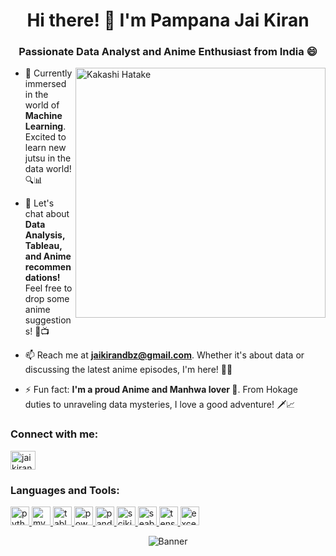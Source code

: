 <h1 align="center">Hi there! 👋 I'm Pampana Jai Kiran</h1>
<h3 align="center">Passionate Data Analyst and Anime Enthusiast from India 😄</h3>
<img align="right" alt="Kakashi Hatake" width="400" src="https://th.bing.com/th/id/OIP.puWhUdwFqhlKZYzUWtHBGgHaK9?rs=1&pid=ImgDetMain">

- 🌱 Currently immersed in the world of **Machine Learning**. Excited to learn new jutsu in the data world! 🔍📊
  
- 💬 Let's chat about **Data Analysis, Tableau, and Anime recommendations!** Feel free to drop some anime suggestions! 🎉📺

- 📫 Reach me at **jaikirandbz@gmail.com**. Whether it's about data or discussing the latest anime episodes, I'm here! 📧😉

- ⚡ Fun fact: **I'm a proud Anime and Manhwa lover 🤩**. From Hokage duties to unraveling data mysteries, I love a good adventure! 🗡️📈

<h3 align="left">Connect with me:</h3>
<p align="left">
  <a href="https://linkedin.com/in/jaikirandbz" target="_blank">
    <img align="center" src="https://upload.wikimedia.org/wikipedia/commons/c/ca/LinkedIn_logo_initials.png" alt="jaikirandbz LinkedIn" height="30" width="40" />
  </a>
</p>

### Languages and Tools:

<p align="left">
  <a href="https://www.python.org" target="_blank" rel="noreferrer">
    <img src="https://pluspng.com/img-png/python-logo-png-open-2000.png" alt="python" height="30" width="30"/>
  </a>
  <a href="https://www.mysql.com/" target="_blank" rel="noreferrer">
    <img src="https://th.bing.com/th/id/R.ebf90fd1be02bf7c8c6ef1b73dd5c000?rik=ZfVX38P9ilZNlA&riu=http%3a%2f%2fwww.logotypes101.com%2flogos%2f768%2f257CBC3E180789EEB3B468BEC3215483%2fMySQL.png&ehk=heYg4gWopeo6Rgqvn9036b0EUAfJdQZSCYkvdGmdNjM%3d&risl=&pid=ImgRaw&r=0" alt="mysql" height="30" width="30"/>
  </a>
 <a href="https://www.tableau.com/" target="_blank" rel="noreferrer">
    <img src="https://th.bing.com/th/id/OIP.w-qTcyA4TSToAE1FZlj5nwHaEK?rs=1&pid=ImgDetMain" alt="tableau" height="30" width="30"/>
  </a>
  <a href="https://powerbi.microsoft.com/" target="_blank" rel="noreferrer">
    <img src="https://1000logos.net/wp-content/uploads/2022/08/Microsoft-Power-BI-Logo.jpg" alt="powerbi" height="30" width="30"/>
  </a>
  <a href="https://pandas.pydata.org/" target="_blank" rel="noreferrer">
    <img src="https://www.kindpng.com/picc/m/159-1595924_python-logo-clipart-easy-pandas-python-logo-hd.png" alt="pandas" height="30" width="30"/>
  </a>
  <a href="https://scikit-learn.org/" target="_blank" rel="noreferrer">
    <img src="https://th.bing.com/th/id/OIP.EL53grMWpvtHsCJaemBt_QAAAA?rs=1&pid=ImgDetMain" alt="scikit_learn" height="30" width="30"/>
  </a>
  <a href="https://seaborn.pydata.org/" target="_blank" rel="noreferrer">
    <img src="https://th.bing.com/th/id/OIP.k9s_go_-RVs_1ms2W52K5gAAAA?w=285&h=258&rs=1&pid=ImgDetMain" alt="seaborn" height="30" width="30"/>
  </a>
  <a href="https://www.tensorflow.org" target="_blank" rel="noreferrer">
    <img src="https://th.bing.com/th/id/OIP.7FGfxfnvLhCv4zAPYTn90wHaFS?rs=1&pid=ImgDetMain" alt="tensorflow" height="30" width="30"/>
  </a>
  <a>
    <a href="https://www.microsoft.com/en-in/microsoft-365/excel" target="_blank" rel="noreferrer">
    <img src="https://th.bing.com/th/id/OIP.ibQPA-rdk8i4DrME_fOp4gHaE8?rs=1&pid=ImgDetMain" alt="excel" height="30" width="30"/>
  </a>
</p>

<p align="center">
  <img src="https://i.pinimg.com/originals/1b/8c/a5/1b8ca58005077be89725f94da36010a0.jpg" alt="Banner">
</p>
